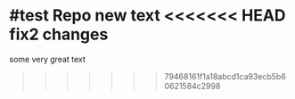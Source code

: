 #test Repo
new text
<<<<<<< HEAD
fix2 changes
=======
some very great text
>>>>>>> 79468161f1a18abcd1ca93ecb5b60621584c2998
